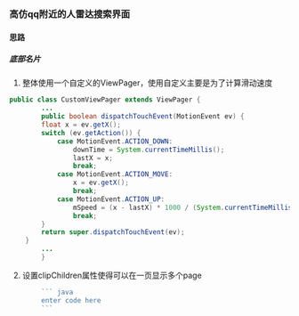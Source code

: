### 高仿qq附近的人雷达搜索界面
#### 思路

##### 底部名片

1. 整体使用一个自定义的ViewPager，使用自定义主要是为了计算滑动速度
``` java
public class CustomViewPager extends ViewPager {
		...
		public boolean dispatchTouchEvent(MotionEvent ev) {
        float x = ev.getX();
        switch (ev.getAction()) {
            case MotionEvent.ACTION_DOWN:
                downTime = System.currentTimeMillis();
                lastX = x;
                break;
            case MotionEvent.ACTION_MOVE:
                x = ev.getX();
                break;
            case MotionEvent.ACTION_UP:
                mSpeed = (x - lastX) * 1000 / (System.currentTimeMillis() - downTime);
                break;
        }
        return super.dispatchTouchEvent(ev);
    }
		...
		}
```

2. 设置clipChildren属性使得可以在一页显示多个page

``` javascript
		``` java
		enter code here
		```
```



